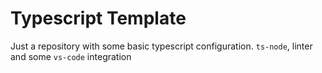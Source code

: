 # Typescript Template
Just a repository with some basic typescript configuration. `ts-node`, linter and some `vs-code` integration

